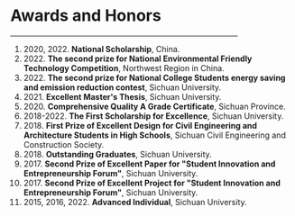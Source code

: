 # Awards and Honors
<HR style="FILTER: alpha(opacity=100,finishopacity=0,style=3)" width="80%" color=#987cb9 SIZE=3>

<ol>
    


<li> 2020, 2022. <b> National Scholarship</b>, China.</li>

<li> 2022. <b> The second prize for National Environmental Friendly Technology Competition</b>, Northwest Region in China.</li>

<li> 2022. <b> The second prize for National College Students energy saving and emission reduction contest</b>, Sichuan University.</li>

<li> 2021. <b> Excellent Master's Thesis</b>, Sichuan University.</li>

<li> 2020. <b> Comprehensive Quality A Grade Certificate</b>, Sichuan Province.</li>

<li> 2018-2022. <b> The First Scholarship for Excellence</b>, Sichuan University.</li>

<li> 2018. <b> First Prize of Excellent Design for Civil Engineering and Architecture Students in High Schools</b>, Sichuan Civil Engineering and Construction Society.</li>

<li> 2018. <b> Outstanding Graduates</b>, Sichuan University.</li>

<li> 2017. <b> Second Prize of Excellent Paper for "Student Innovation and Entrepreneurship Forum"</b>, Sichuan University.</li>

<li> 2017. <b> Second Prize of Excellent Project for "Student Innovation and Entrepreneurship Forum"</b>, Sichuan University.</li>

<li> 2015, 2016, 2022. <b> Advanced Individual</b>, Sichuan University.</li>



</ol>
